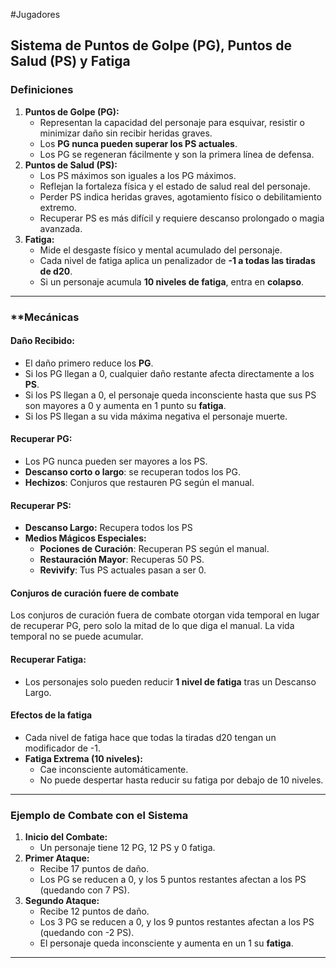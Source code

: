 #Jugadores
## **Sistema de Puntos de Golpe (PG), Puntos de Salud (PS) y Fatiga**

### **Definiciones**

1. **Puntos de Golpe (PG):**
    - Representan la capacidad del personaje para esquivar, resistir o minimizar daño sin recibir heridas graves.
    - Los **PG nunca pueden superar los PS actuales**.
    - Los PG se regeneran fácilmente y son la primera línea de defensa.
1. **Puntos de Salud (PS):**
    - Los PS máximos son iguales a los PG máximos.
    - Reflejan la fortaleza física y el estado de salud real del personaje.
    - Perder PS indica heridas graves, agotamiento físico o debilitamiento extremo.
    - Recuperar PS es más difícil y requiere descanso prolongado o magia avanzada.
3. **Fatiga:**
    - Mide el desgaste físico y mental acumulado del personaje.
    - Cada nivel de fatiga aplica un penalizador de **-1 a todas las tiradas de d20**.
    - Si un personaje acumula **10 niveles de fatiga**, entra en **colapso**.

---

### **Mecánicas 

#### **Daño Recibido:**
- El daño primero reduce los **PG**.
- Si los PG llegan a 0, cualquier daño restante afecta directamente a los **PS**.
- Si los PS llegan a 0, el personaje queda inconsciente hasta que sus PS son mayores a 0 y aumenta en 1 punto su **fatiga**.
- Si los PS llegan a su vida máxima negativa el personaje muerte.

#### **Recuperar PG:**
- Los PG nunca pueden ser mayores a los PS.
- **Descanso corto o largo**: se recuperan todos los PG. 
- **Hechizos**: Conjuros que restauren PG según el manual.
#### **Recuperar PS:**
- **Descanso Largo:** Recupera todos los PS
- **Medios Mágicos Especiales:** 
	- **Pociones de Curación**: Recuperan PS según el manual.
	- **Restauración Mayor**: Recuperas 50 PS.
	- **Revivify**: Tus PS actuales pasan a ser 0.

#### **Conjuros de curación fuere de combate**
Los conjuros de curación fuera de combate otorgan vida temporal en lugar de recuperar PG, pero solo la mitad de lo que diga el manual. La vida temporal no se puede acumular.

#### **Recuperar Fatiga:**
- Los personajes solo pueden reducir **1 nivel de fatiga** tras un Descanso Largo.

#### **Efectos de la fatiga**
- Cada nivel de fatiga hace que todas la tiradas d20 tengan un modificador de -1.
-  **Fatiga Extrema (10 niveles):**
	- Cae inconsciente automáticamente.
	- No puede despertar hasta reducir su fatiga por debajo de 10 niveles.

---
### **Ejemplo de Combate con el Sistema**

1. **Inicio del Combate:**
    - Un personaje tiene 12 PG, 12 PS y 0 fatiga.
2. **Primer Ataque:**
    - Recibe 17 puntos de daño.
    - Los PG se reducen a 0, y los 5 puntos restantes afectan a los PS (quedando con 7 PS).
3. **Segundo Ataque:**
    - Recibe 12 puntos de daño.
    - Los 3 PG se reducen a 0, y los 9 puntos restantes afectan a los PS (quedando con -2 PS).
    - El personaje queda inconsciente y aumenta en un 1 su **fatiga**.

---

